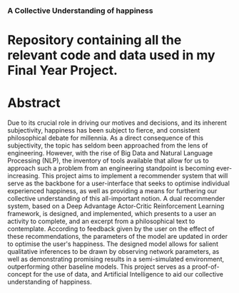 ### A Collective Understanding of happiness
# Repository containing all the relevant code and data used in my Final Year Project.
# Abstract
Due to its crucial role in driving our motives and decisions, and its inherent subjectivity, happiness has been subject to fierce, and consistent philosophical debate for millennia. As a direct consequence of this subjectivity, the topic has seldom been approached from the lens of engineering. However, with the rise of Big Data and Natural Language Processing (NLP), the inventory of tools available that allow for us to approach such a problem from an engineering standpoint is becoming ever-increasing. This project aims to implement a recommender system that will serve as the backbone for a user-interface that seeks to optimise individual experienced happiness, as well as providing a means for furthering our collective understanding of this all-important notion. A dual recommender system, based on a Deep Advantage Actor-Critic Reinforcement Learning framework, is designed, and implemented, which presents to a user an activity to complete, and an excerpt from a philosophical text to contemplate. According to feedback given by the user on the effect of these recommendations, the parameters of the model are updated in order to optimise the user's happiness. The designed model allows for salient qualitative inferences to be drawn by observing network parameters, as well as demonstrating promising results in a semi-simulated environment, outperforming other baseline models. This project serves as a proof-of-concept for the use of data, and Artificial Intelligence to aid our collective understanding of happiness.

